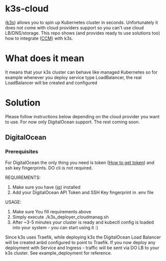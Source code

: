 # k3s-cloud

([k3s](https://k3s.io/)) allows you to spin up Kubernetes cluster in seconds. Unfortunately it does not come with cloud providers support so you can't use cloud LB/DNS/storage. This repo shows (and provides ready to use solutions too) how to integrate ([CCM](https://kubernetes.io/docs/tasks/administer-cluster/running-cloud-controller/)) with k3s.


# What does it mean

It means that your k3s cluster can behave like managed Kubernetes so for example whenever you deploy service type LoadBalancer, the real LoadBalancer will be created and configured

# Solution

Please follow instructions below depending on the cloud provider you want to use. For now only DigitalOcean support. The rest coming soon.

## DigitalOcean
### Prerequisites

For DigitalOcean the only thing you need is token ([How to get token](https://www.digitalocean.com/docs/api/create-personal-access-token/)) and ssh key fingerprints. DO cli is not required.

REQUIREMENTS:

1. Make sure you have ([jq](https://stedolan.github.io/jq/)) installed
2. Add your DigitalOcean API Token and SSH Key fingerprint in .env file


USAGE:

1. Make sure You fill requirements above
2. Simply execute ./k3s_deployer_cloudmanag.sh
3. After ~3-5 minutes your cluster is ready and kubectl config is loaded into your system - you can start using it :)

Since k3s uses Traefik, while deploying k3s the DigitalOcean Load Balancer will be created anbd configured to point to Traefik. If you now deploy any deployment with Service and Ingress - traffic will be sent via DO LB to your k3s cluster. See example_deployment for reference.
